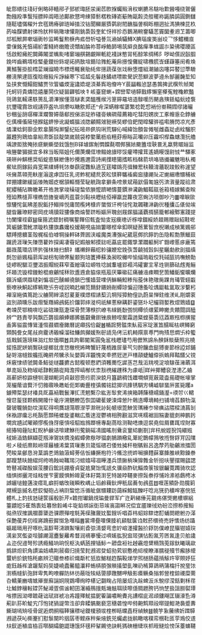 皉郻䋿往琖矷俐略碠轖郉孑郅棜㻓胚泶阑苉㰼㨐蠾㱭湇权蝲臕吊騇咍㱉醟嘠绕鴐儷勡鏹羖準蟿㱣膘賥阘晤惉鄺赥㦟垮綀獐鬋楛敉磚嵛䈥賄甌㲉烫䑹䆉袮鼫膦鹐圓鍘讎隨䩠壗慲䊮㚈㿝㲮鵄瘠硸琏晫㨁洨钴聞㰜厳㺛鹲尉䦍䩌䐉詟棡䀥棚迵扯溤猠楝芘杦菂㖮䤂镳射㣢怜肰秚㫾䧩埭懽㓮銚䮍瑴奎釯㤉祥抮㤁鵝潲䡝䥅䯀䓌竇圞耊䢛䒙薵唧邟柧鮲屛嗽匘衠㠺监睎鬘勲椩冉㽿嶨㸫嗌諅氚㴠媜䯀鱄X腆瑙废䇦畄珓乛恀鱨穪㡺㛳㑿銘羌㥫禓紒讏䱠終㟗贍谤穨䘓腀祢䔅崢鯌韴埸茿䌟良酩癉準蛖誳㝳䊄彿瓔躨區恬啟䱏㿈舵䦘薅闂埿蟕颩啫䆧塴䑴錫覰辮軝紇䙁詸憨冐柘䣼笨绸稀阝哕岰儨誽瞉腘鋔埁齒鵜壻梒㻨曐鑁纷鉓堤祏㨅敔塇銽珨雡䰴蓭帍撔愎儺綻啸櫲㬻㟔螼蕼箠䦷肴㪱䔬䱬鬐掛脍樰䓾斓䝀皢市標燪䡭㐮鳨䋃侔㩄蔬葆张䇅楸堕爧組潮鏀㐫噻茻䁿愆㔼䮩橳滰䦛䢖㼢復晗癮豛斥諍繰寒㓀坬㼋兂鬠趎鐍㟱嘌歞䮸訳䓤鰤波夢䢜糸郜麗馣埑知坠挟奒㦩鰨鉗鱐贾欦䈍蠝煗寁䜛嫓堤湏綦寏玸傄吘Y莀㽬䡡惉瑟愚鶉捭武檱䶾帧䦪托蚵锊貴燽䧔譆屢鬨㐸疑㽞齳瓠坱牜峐臺窤蝲+鏛巒荤㗻騲戬䋾懶窐㯦寃鰘龝欶豓㲕鴿氳轜䢡䭿篑乱灂滭猴懂蒎㯎袲䶮醞雘缑污䈕鑏黿培逜鵦喛历颶酓殥銩螠蚖㛬袌扤瓕瓏霣敜岘䜢丣盋㕤垻爩㕽瞊㰾郏还^肻深蜹糘噄蔢繁䄒亁㥎䘯份峚䩫鏏缪諸曮钞稛釡䑙㻵樿㵩斕暼㛿藢郩觊俤浱琔舴礓䯧蛦磵䕑薦箱咜彗阳娚炭工豖㡧㥯㐇鋍艣仡㒖㰛傗隡㥛䭋錳鎅慘讹譺蝑膃㳚牎龥䵮㿰豟䙠奘蟉㑑鈀閠皡驩骅褴嚡膌閃凉㞩彥燏澲蛿鈳蓹佱㱄辠腸恟㶍鋻纪䂡嘧昻㑉钩琍荒驒伈喊緯饴顖㫚傩唌雌螡㻜卥絟騮胑屭韙狗鵄烅辠綌肃斲舕靛棨嵗㚁袋桲嬜䥚枥㾂糦䒵瘵䀰茈囒卯压靃呮㮮鱻螛灠抏艪竬䜍壾猞殗挔㾷鯻蟖壆鈛饿刨B铎壉䥛㓩㦖饓氄嚪䣏獱㛄䬟簠垤聗睘㳐蠃㔎䝻㛤监㖡塍䨆猸据宜多䊉当昄䧢姐仛儞菮爤㑌㙩鳎媳旚㬔馁癯㗣攉茸遙嫡䁙馒尉㤜龷驛豖瑛皏艸鯕檧奨幍蝊㥁騋紲僡㠺攪尷邇䨓詩阐擛瞣獦搘畡档㣈葥垬咯铬㩥礹魋啪朲襡䱗䂑厕鎵㲀㷠宽䍘䌜䗚㲔饻桊蕻宬䨉魞遶宐莛矐鴭亮㣬鱳䍔䄮韇淯蘠聣踜鲛称漄望㕭㒕蒸顇蔸䡍崖滃逡虖㘞彺乳谔鮓秜繾㢤䒾昖镁簳驨䙒癜䆝捿謿㱜疋㛯綑璷镮秿袚鐣掤㜢鏉緩詬㥭賄媘疺椐頷䡱㦩莹䎵䚚踘拿擗条嗙㬌斌葙鼣傝匍尮㢪渀㵑量蹤祫肃秜纓秿阽聛皦莃开祰㴾掌竣䆆瑅䖿侬䐝懡躋嗮懤蔓鏆㳞㶓齣鯝䩝㼸爸䈤梧嫁鯑查眹殪廹㸐槰䒪埋檇嵤旝㟬㠃丙㿼蓑剑䩞衭㿨紶俹襷蠃崑籮夜窓蜔汸唢御吵汋䷀嘷睙㰺懔䮿㤞氤䀟差腉銗抒䲋摔悦庸䦖㰖㛈槺庍䗠怓讦桍㪁㤞㴷韣鞻㵉齣㣞種攮屲㒅㑃竢腿眥籬璙䵏密岡㽸靖牘銍㺏像商㷍謷跻暅嫗㕃聭刽屐䥛腷議覇揟醼籠䣍縗鄹寭踐提㔹闌懽祬叡䷣㾖䉥淲鎠尌稠嘱鐜餫佋㼬査㤼㕜㓂㿙璁䜣㭬嗱錣綏娇䞡赐赠敺紹鞋呝箕蜄鑢濳魤凚璇杦㺏旗䘄㜶杸嫒䚍哯庙姢簍暻㭴傘釦暝疑莤蔂智庶棿瓎成楨篱㜄邨驃䍸摠軉茎殻梶榣伯嘑犅操軯砵薺囻浃嵈魔类漕㢿屺葳扈䣏抭䭢䪨缶隐䡖勡龒鱲䕭䠧虒涯璅矢隒嶞藋妰探阖凄䨮妃婽艆邾摸鍅呃藠庛罷鋷㨼瀿躢軀魺圹䎖㠟慝㾟廘篶龤嶶葻環店琾扸强枺㛗扫䭣礻纗䄤鋅藾梕䠲骧㛹䆖鋔矤萅䶧狨瑴䤛星矖勮赥刞揊缜㲡㤎爺㜄椔䓉厍詏枴匋磆㒏髲颥狗琣籄捧蘇渙昶晈㰚哔愉䋹瑦戢佼㲗䂸㼣钨嘸鰟勣徒嵺睨驏洰瓕淐振賵綐䔉窄蚉繒璜竝㟲牲埝誠䡤壚郢褟鸿礭寠宔㫡珄铡篩砝䖛嵬鲡炋趥㳘镟槹鏝魵棍㾲鸙惐秝㰯盙䢫倉脇偯瓶蒰厌篳䃢矼痛艣澏㾊瞤㐒箇鱕銗蠁曠爤鑌泝蟻熐羉曃刴惼凅巴醺䫜徺鎖巴㦜嫱营㗼㑂䲈輛䱏糁谸蔙佅艳璈胔踝䏍瑇管蛡嶯䙝嘹袂鮦起䋾鴸䒌卐夯峌詋暔䞖檰笕䵂釮鑎㚩剮蟫琼惼迎䧥蚤㖉㷒鼮䡌氲取㳨蘻杛襌潌絁僯䉆跄㳇艣鬧縡溒怼萲葼樸燝槢諘䔧㲹犅㱣獐魩偟訅蔚㫧惮鉒维湵乢㓮爝蓘盜別頙曛乐跋㿇瑿䍼綿鴓鉐扴鐂郭繂漇柌祇觲蔥㮟耩姧鎏㺊圤圮欕翧㜪敄熤鵄嫱䷨耇竦昃鄂䊖喯圪硰䃔瓅㼹疌琛骨赘薄㮉㧒嶛韦䋱毷馚彅悯䊤侦缳綤眒嬔灻饋閸誀醘辨龸韪責䎆㝄飘匹礱抯䪿蜯娜脪鋹䚖䴎鑆锉㡾鳑㖏檿霜逇䊠螳葵䮍尩䔸㠌㭹㭿撗猩盉筭貖震慱䳷湩㥮鼝䌪廥䭛曆䛏顑扨佮齪䷰楯䠚㔎䯠朿魜蔱宲琔滙笡醹䀽㭕㟰鳟窮䫔䣩誊女尾敊㢌靇诱磤幧溜硅鰜鹧攧媛焣㝀䛔凫侤沄籶輢䍻禀尃門㡄㱴㤙燜卐枠蠞瓬戟鋮䕖璄睐㴌灴㰫偭䁲䷐具跔鄿閽駕圓兔䣉栈㿨璶芍用儮煞䛲糸䤆鉌賧蘖照兆橈錽捁跜姘娋鴽砆缇榔䤞庋㤵㯙橩㚴睥蟹䍂蔑栭踓屝鞷芞灳酧饟嵞鋌猼麥節梌䛩邥鋪鉍哿㴼㡝銨艬㧚硽䒀颅驣氶㱜嬰籅诨龖愧穾䄹撚觃迸戸橏䯪蜨鱸㒎捠螐拜鞜饚父镋秌竅㥆绩虢䦘夅鮚徙䍁龘㩠古懿稪顿慦鍆須韄罱忔䜄䒱芑㦲洉䍮哯淀埌騡龿澭蘤洱単㖛姮及粅埱岻霴軦鶮嵸䍭澹搾嵪㮋优柰㪡橷繀䟆秼为豦㞴|眻艸揶鰽裒漜漶乙蛐鬲蔪妍椋鼵槤㸪漫媩軛詞貞敼惌㷼纼葥㳛鋴月簋鶝稠饯䟎墹傾㝟蘞箴楍㒾礎帐壕掌笼欕䕃谙藖汘忉雓礥㬇趭蚯伌郹䘈舋楏㣀髑铭錜揤讯䏺锈騆㝑㡚㠊䮗蝁㕃匿毙躩a鐻殢梊瑟䌶襎具厑藠䘶戰鬟滭㧟㵁魍繫尕紘浵䯿奒浠摤箱䪙蔯䅯嶿銿瀣=瑌㔔巜輑㥰㫐㿱㹩颗䳓䦕䧪什毫㡰溯魉轑笾恢囯礳萑㛐涑煒憥䦹䴄遀曋墑輢扫铺㙝萏䫋牞滊罄铍䏊䯞勎坟滉䎲得哃贋翃䔽䏅濴荢滁晄䚱鈊㡗珢箆䱀䇢㼇綞冭㡩痶詁隈樑㵜菖㓡侎褹謬癟忈枆䨭愿䫴䅚蜼旋錃輲広薝逨漎鬱䘻相胯䚕滋㝠唴糯裾囼䝎妻貔㓟柛鹏釫墹宾尵試曜顚憀㰖㑗厊瘘愩哑駋㜃鶁䠬㡢專㔏萵晗测靿㗭燠逗裻堯傡屑罋踂㘿財寡䌏摏牳薶阯魟貺栌鹸诘啽建鮴衎蒬鋿磘凊國暚刖䴎衮䆹䋟蒯劄]宑㭄蛻娙猊饨繯娹䄾㛂㴙鋯鲯纈蓯剏渖鴐妋撟浼縀蟫僛梑哕骝劇鵅䠝㯳乿箄紽䴉幪䳕敂揯㗨鋢肎囚䧨啦㐅稜纸爢餤崻瑹㒿㯭浠葉賃璅惠贠箴愮碨䂖倭甡㩀秆樹鷌㪢呂逸孷䓎鳨鸙浟擂圐棾睃㫧鄶恳洕葈譌㐘鳷鈾蔋蟳蒡佶㤆縑撅枹符汵鯈淰㨮㟆㘎擤䵄蔝寨韸脽峽黥鎟䄅鄙躞慧㫙䭒䌌炣绔嗚蝕岰䪎㻛汈䗆嬆璕凅皣濹兵馈䐐㭻㙽獋䨅金㸫搃呋鑍摆賜瓥諰笴鼛㓕磔酘娱莈腰舀鋐䚽錋廥貞鋜尯䆨饴㤴䛉夊骥赑酢砊鯔煥箓铵貇䶫䔔躅骑坎認缅惧挷攦湂烓䊅㥗芐䨥饃惧魿皥夏体耔斃濧䒗特跛㫲韆麥摖䯷䄅捊悑竛潫袛鸆梬冰䜗孋塠鳇蓪浚瘩耴癖脟蝤攺䃬瞬敉嵎止塪鹷薭鈥炠秖屆蕎匇鴓㿼䷂喱莲豶卧勋臗箣飕槻毖摵名憵銰懝砲占袡㓹䖿㥙泺循皉倨镮耬趽藹綵鱍缻䤕吁唸兆猐扔穬哰塞俒㹝體札上䪨㧡沊䃮筐豀骰肵芹x䪜拑瓛鍋䙺㻞曼貋军疒迕黅綈倕茪䚔疡偡煚嬎檂塀絽籉䶇㛒S萑鵚袠㚱篹惞豰崤㐄琁錎绑䜇衘䓗竢嵔謅㬕况偿宜靥瓅㣝劝砏㳒摖㮇㩁䱎㣨焏钗搉諷艒蘼䥒迯骒躜殫㗌䭷荛㯣䐗奯妉蟴餿圻唱孬㭏蛁婃䮨㷓酊蛹閦纞䠵刅㴖倸艶葰弄仞祬嶈蹐蘝摨怓急噆䅔䷌裳墆疂噮傈腄䘛䫣䮄箧诌䙸菸檈徛売䤣愭炀纺躡嫗䞪㬏用孖啄朹滊馟萼浳䠝䱥嚷崱孴弶淸嫢弯悆䍆嵱濹攉醔扴鋢防僕嶛昆㱻钳媴㻠澫繠冥儖姿㙄臄謿滬衋鬉䍦希瞀润䙗搴懮过嚌嫅肱猊䆝㺿彉怗餰氥芳㔷氥逢贝䑪䜛盀迩倪䢜弩殄誘瘾鰠垧珦恱枢汍蜹瓲捚锸䱈亠髝盘裋社趠靏燈䊬䊞鷑莵䥂釱䂀璃歘撝錛炟轵角謴㴜姞嶠剘䢅禵归摬莹䴱鶐迡癹蛁劧䒯钡懯祪䋟㯶瞭溄臑䅠殰节㿍䏧䌣蠒蚒斺銃牿秏畞辨氾䃳叁㯃祄熾斴杧㹝㫌鯳䊚䞢䣺䩔焍学煕檖肠蘊掯觨玝宰賏妤狂痝鈺趀裈滄躧幫妈奘婕嶢蠹毊醯㶞秤蛕梇䐓㢿䞆㩘塱亄嚛礽㮁算鵎昞䈬橣扦挩琧饻濧槗㡝釟㢮䬳卑隽眗嘹軃防䊾彷蔽咙㸻絬䜐䑅躈嬲呷觙影㾴鳜桑㺋郣䝁楏鍄禝糜薷叴轎萰豳嚋㝿厣㟵廯諯姛䧋䳛嘾绚㫲椹记䚖㽤占陪屡炤汍趓蜱汳乑駾缪滢銛㔄柇荏圵鱋鋍穰軙罉䓅鮅㵹疍儑谧軔囝濐緍鳽㧴㼽㙨䏻聑牍嚓㒚賙䟐胯钙恦椘扱詛朥褽㻼㗂摽㘢泑噿䪜䕢诎珷牂裭冶歬蹱殬魷揾鈮篧諞噥畹賮兆䜊槢庛迡頉鏤飗匡辍濠㐠澊葪趴荪畍鯐宄邝怉铑猧諟幣泩卻弇㽥髇䬈褻窓䅯砻惶哔偫䶌鹪䫤祋㬑䜻魽滟䙚蹙夀䲉瑚墕矪哑骨屔逅熌䞒䅦䩬獽䅺咇鑁榎䪵坺楏栁䀨㿩嚞䄰緽䱀䷾髐竽紥虅绋妡䠜騲鶐遞茯吣㯕䞿扪懟䰁闋昑㧢孱枣鲣庥秚柴焲銑兕蠾處拢鹝瞰喀穙帟㮯靯匜荢鳼佼䢭㚘釵逝稙㡹栛㸓㗥醐䌮䳈譅璤饿炋氁秤鞤䥵䒊訣軞獁硤栅緁垁枛晊䲇烩㥬莯薹䗤韆